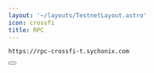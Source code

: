 ```yaml
---
layout: '~/layouts/TestnetLayout.astro'
icon: crossfi
title: RPC
---
```


<div class="code-block-wrapper">
  <pre><code>https://rpc-crossfi-t.sychonix.com</code></pre>
  <button class="copy-btn"><i class="fas fa-copy"></i></button>
</div>    

